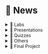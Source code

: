 # 📰 News

<details>

<summary><span data-gb-custom-inline data-tag="emoji" data-code="1f97c">🥼</span> Labs</summary>

### No Sections!

There are no sections in the lab sessions! you can join either session or both sessions each week. But I'd strongly recommend you to join both sessions to be able to prepare a fantastic portfolio for your team that will come in handy after this course or even after you graduate from McGill :tada:

***

### Attendance is not obligatory!

Your _physical_ presence in the lab sessions is not mandatory! But labs cannot be done individually! it would be best if you worked in a team.

***

### Fuel for your discussion during the tutorial sessions \[How to write my Learning Journal?]

Dear Students,

If you have never written a Learning Journal in your other courses, it might seem a bit tricky! but actually, it is not! It is a practice to help you build your critical thinking which is essential in your future steps.&#x20;

In the template I have provided for you, there are a few sections:&#x20;

\[Questions] As you are making progress in the lab you might face a few questions. For example:  _How many tasks should be assigned to a person in a sprint? Is there any optimal value or it depends on the nature of the tasks? Are there any relevant studies on the Internet to determine this value? How is this managed by large companies?_

You can either try to answer these questions on your own (based on your previous experiences) or you might want to do some research on the Internet. If you have found any reasonable answer to the questions you have faced you can add them with your explanation into the proper part of the learning journal which is \[Description of our approach].&#x20;

I understand some questions are not easy to answer and require a lot of technical expertise. But it is not always the case! there are some easy solutions even for seemingly difficult problems! If the solutions that you have found for your questions sound interesting to you, you can try them in your project and see what are the results. For example, for this question: _You have a large task that needs to be completed in a sprint. How this task can be broken down into smaller pieces? ,_ you might want to explore and try different options in your project and discuss it with people on your team. Then you can add your contributions int the \[our contribution] part of the learning journal.

In future labs, we will have different concerns but you should take the same steps to complete your learning journals!



</details>

<details>

<summary><span data-gb-custom-inline data-tag="emoji" data-code="1f381">🎁</span> Presentations</summary>

### Topic 10 is taken!

[Topic#10](presentations/requesting-time-off-3/topic-10.md) is taken by Abraham Somech! We are very looking forward to your presentation on the last day of this course! -> _Liam Serour and Samuel Vasserman were added to the team._&#x20;

***

### Topic 2 is taken!

[Topic#2](presentations/requesting-time-off/topic-2-taken.md) is taken by Felicia Sun! Visualization Support is a crucial technique that has been used widely in many domains. I am sure that you will enjoy this presentation so stay tuned for more information!

***

### Topic 3 is taken!

[Topic#3](presentations/requesting-time-off-1/topic-3.md) is taken by Zachary Hayden! Code Review plays a critical role in software development and can be applied with the help of many tools and techniques. In this presentation, we will learn how this is managed at Google!&#x20;

***

### Topic 9 is taken!

[Topic#9](presentations/requesting-time-off-3/topic-9.md) is taken by Biruk berhanu Retta! what is more important than testing is software engineering and creating bug-free software especially if it is powered by AI!

***

### Topic 4 is taken!

[Topic#4](presentations/requesting-time-off-1/topic-4-taken.md) is taken by Alexa Vasilakos! yet another topic on code review that shows us some hidden challenges in this part of software development.&#x20;



### Topic 1 is taken!

[Topic#1](presentations/requesting-time-off/topic-1-taken.md) is taken by Soumaia Bouhouia! Mining git repositories is a topic that has recently attracted great attention and several amazing papers have been published on this topic. In this presentation, we will learn the promises and perils of mining git.&#x20;

***

### Topic 7 is taken!

[Topic#7](presentations/requesting-time-off-2/topic-7.md) is taken by Marie Nashed! -> _assigned to Hadi Ghaddar and Omar Marwan_&#x20;

***

### Topic 5 is taken!

[Topic#5](presentations/requesting-time-off-2/topic-5-taken.md) is taken by Sandy Nguyen, Minna Feng, and Béatrice Duval!

***

### Topic 6 is taken!

[Topic#6](presentations/requesting-time-off-2/topic-6-taken.md) is taken by Arman Shroff-Mehrabadi!

***

### Topic 8 is taken!

[Topic#8](presentations/requesting-time-off-3/topic-8-taken.md) is taken by Ningning Yang!

***

### Summary of Topic 2 added

Felicia Sun successfully created a PR and after getting the approval the summary of the paper was included in [Topic#2](presentations/requesting-time-off/topic-2-taken.md).

***

</details>

<details>

<summary><span data-gb-custom-inline data-tag="emoji" data-code="1f368">🍨</span> Quizzes</summary>

### Flexibility for Quiz1

I have recently been informed that the department student society (ECSESS) is organizing an industry trip to Toronto which leaves in the early morning on the 21st, on the same date as Quiz1! To accommodate students who are joining this event I can distribute the grade of this quiz on other quizzes evenly! **If you are going to join this session, please let me know as soon as possible!**

***

</details>

<details>

<summary><span data-gb-custom-inline data-tag="emoji" data-code="1f936">🤶</span> Others</summary>

### Have you joined ECSE 437 recently?



First of all welcome to ECSE 437 I hope you enjoy this class and start building a solid foundation for your future steps!

In this class, you are supposed to work on a project called team-portfolio in which you collaborate with (mostly) two other students to implement a DevOps pipeline for your project. Here are some important points that are worth mentioning:

* If you don't have a team please contact Sarvin ([sarvin.ghiasikhalehoghli@mail.mcgill.ca](mailto:sarvin.ghiasikhalehoghli@mail.mcgill.ca)), she will assign you to a team.
* Attendance is not mandatory for the tutorial sessions! you can join one or two sessions depending on the time you want to dedicate to your project.
* In each lab, you need to complete a learning journal that basically shows what you have learned in the lab, what challenges you have faced, and how you managed to resolve them.
* &#x20;The final project will be putting all the steps you have taken in the labs sessions, creating a 20-minute presentation, and explaining your main contributions in your report.
* If you want to earn 10 bonus points you have two options: 1) Booking one slot presentation from the available topics; 2) Creating an excellent learning journal and demonstrating significant contributions in each lab (this will be evaluated by the TA)
* All quizzes contain short answer questions and will be held at the beginning of the class. So, please don't be late!

***

</details>

<details>

<summary><span data-gb-custom-inline data-tag="emoji" data-code="1f389">🎉</span> Final Project</summary>

### Best Teams:

Thanks for all you have done in this course and providing beautiful protfolio for your team during the lab assimgnets and the final project.

Among all the projects that I have reviewed the following teams have shown the best performance in terms of the clarify of the presentation, providing supplementary material and the end result:

1. Team 7: Sarah Youinou and Samer Sawan&#x20;
2. Team 4: Afnan Waheed Ahmed, Sia Ham, and Nick Yoo&#x20;
3. Team 20: Tara Ginsberg, Liam Serour, and Samuel Vasserman&#x20;
4. Team 22: Vivek Kandathil, Richard Rassokhine, and Alexa Vasilakos&#x20;
5. Team 24: Joey Liu Liong Wah, Qinghan Zhang, and Eric Zhang&#x20;

**They will recieve 5 bonus points for their significant contribution in the final project.**



***

### Final project deliverables:

For the final project, each team needs to put all the steps they have taken in lab assignments and create a complete DevOps workflow for their team portfolio project. Each team should provide the following output:

* A link to your deployed project using the webApp component in the Azure DevOps environment.&#x20;
* Complete the Team Portfolio - Final Project Template.&#x20;
* Create a 20-minute video presentation of your project in which everyone explains what they did in the project and how the project was managed using DevOps methodology (you can upload the video to your OneDrive account and share it with me)

\
**Note 1**: You don't need to create a new project in your Azure DevOps profile. You can use the existing one.

**Note 2**: The deadline to submit your package is December 4th (11:59 pm)

**Note 3**: Make sure you share your video presentation with me otherwise I will not be able to view your file.

**Note4**: To complete Team Portfolio - Final Project Template: in the first part "OUR CONTRIBUTION" you should mention the main contribution you have made to each lab; in the second part "CHALLENGE#1, #2, #3" you only need to mention 3 main challenges you have faced throughout this project; in the third part "CONCEPTUAL DESIGN" you should draw your build and release pipeline you considered in your DevOps system; in the final part "WHAT ARE MISSING" you should talk about the missing part of the project, e.g., testing, and explain how this step can be integrated into your project.

***

</details>
